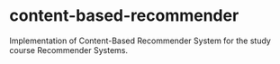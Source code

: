 # content-based-recommender
Implementation of Content-Based Recommender System for the study course Recommender Systems.
